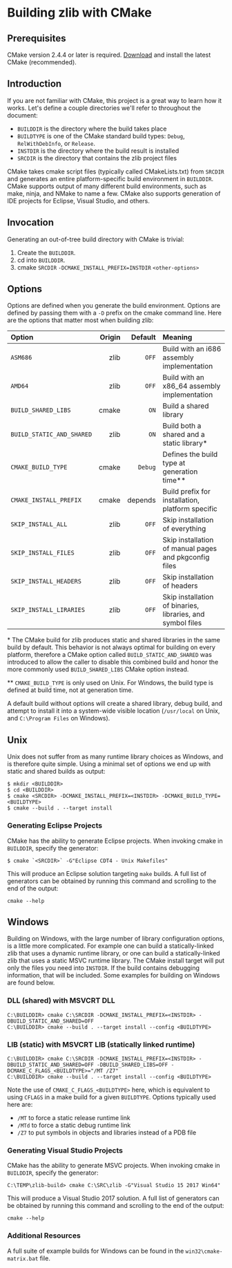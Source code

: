 # Building zlib with CMake #

## Prerequisites ##

CMake version 2.4.4 or later is required.  [Download](https://cmake.org/download/) and install the latest CMake (recommended).

## Introduction ##

If you are not familiar with CMake, this project is a great way to learn how it works.  Let's define a couple directories we'll refer to throughout the document:

- `BUILDDIR` is the directory where the build takes place
- `BUILDTYPE` is one of the CMake standard build types: `Debug`, `RelWithDebInfo`, or `Release`.
- `INSTDIR` is the directory where the build result is installed
- `SRCDIR` is the directory that contains the zlib project files

CMake takes cmake script files (typically called CMakeLists.txt) from `SRCDIR` and generates an entire platform-specific build environment in `BUILDDIR`.  CMake supports output of many different build environments, such as make, ninja, and NMake to name a few.  CMake also supports generation of IDE projects for Eclipse, Visual Studio, and others.  

## Invocation ##

Generating an out-of-tree build directory with CMake is trivial:

1. Create the `BUILDDIR`.
2. cd into `BUILDDIR`.
3. cmake `SRCDIR` `-DCMAKE_INSTALL_PREFIX=INSTDIR` `<other-options>`

## Options ##

Options are defined when you generate the build environment.  Options are defined by passing them with a `-D` prefix on the cmake command line.  Here are the options that matter most when building zlib:

| Option                    | Origin | Default | Meaning |
| :-----                    | -----: | ------: | :------ |
| `ASM686`                  | zlib   | `OFF`   | Build with an i686 assembly implementation |
| `AMD64`                   | zlib   | `OFF`   | Build with an x86_64 assembly implementation |
| `BUILD_SHARED_LIBS`       | cmake  | `ON`    | Build a shared library |
| `BUILD_STATIC_AND_SHARED` | zlib   | `ON`    | Build both a shared and a static library* |
| `CMAKE_BUILD_TYPE`        | cmake  | `Debug` | Defines the build type at generation time** |
| `CMAKE_INSTALL_PREFIX`    | cmake  | depends | Build prefix for installation, platform specific|
| `SKIP_INSTALL_ALL`        | zlib   | `OFF`   | Skip installation of everything |
| `SKIP_INSTALL_FILES`      | zlib   | `OFF`   | Skip installation of manual pages and pkgconfig files |
| `SKIP_INSTALL_HEADERS`    | zlib   | `OFF`   | Skip installation of headers |
| `SKIP_INSTALL_LIRARIES`   | zlib   | `OFF`   | Skip installation of binaries, libraries, and symbol files |

\* The CMake build for zlib produces static and shared libraries in the same build by default.  This behavior is not always optimal for building on every platform, therefore a CMake option called `BUILD_STATIC_AND_SHARED` was introduced to allow the caller to disable this combined build and honor the more commonly used `BUILD_SHARED_LIBS` CMake option instead.

\** `CMAKE_BUILD_TYPE` is only used on Unix.  For Windows, the build type is defined at build time, not at generation time.

A default build without options will create a shared library, debug build, and attempt to install it into a system-wide visible location (`/usr/local` on Unix, and `C:\Program Files` on Windows).

## Unix ##

Unix does not suffer from as many runtime library choices as Windows, and is therefore quite simple.  Using a minimal set of options we end up with static and shared builds as output:

    $ mkdir <BUILDDIR>
    $ cd <BUILDDIR>
    $ cmake <SRCDIR> -DCMAKE_INSTALL_PREFIX=<INSTDIR> -DCMAKE_BUILD_TYPE=<BUILDTYPE>
    $ cmake --build . --target install

### Generating Eclipse Projects ###

CMake has the ability to generate Eclipse projects.  When invoking cmake in `BUILDDIR`, specify the generator:

    $ cmake `<SRCDIR>` -G"Eclipse CDT4 - Unix Makefiles"

This will produce an Eclipse solution targeting `make` builds.  A full list of generators can be obtained by running this command and scrolling to the end of the output:

    cmake --help

## Windows ##

Building on Windows, with the large number of library configuration options, is a little more complicated.  For example one can build a statically-linked zlib that uses a dynamic runtime library, or one can build a statically-linked zlib that uses a static MSVC runtime library.  The CMake install target will put only the files you need into `INSTDIR`.  If the build contains debugging information, that will be included.  Some examples for building on Windows are found below.

### DLL (shared) with MSVCRT DLL ###

    C:\BUILDDIR> cmake C:\SRCDIR -DCMAKE_INSTALL_PREFIX=<INSTDIR> -DBUILD_STATIC_AND_SHARED=OFF
    C:\BUILDDIR> cmake --build . --target install --config <BUILDTYPE>

### LIB (static) with MSVCRT LIB (statically linked runtime) ###

    C:\BUILDDIR> cmake C:\SRCDIR -DCMAKE_INSTALL_PREFIX=<INSTDIR> -DBUILD_STATIC_AND_SHARED=OFF -DBUILD_SHARED_LIBS=OFF -DCMAKE_C_FLAGS_<BUILDTYPE>="/MT /Z7"
    C:\BUILDDIR> cmake --build . --target install --config <BUILDTYPE>

Note the use of `CMAKE_C_FLAGS_<BUILDTYPE>` here, which is equivalent to using `CFLAGS` in a make build for a given `BUILDTYPE`.  Options typically used here are:

- `/MT` to force a static release runtime link
- `/MTd` to force a static debug runtime link
- `/Z7` to put symbols in objects and libraries instead of a PDB file

### Generating Visual Studio Projects ###

CMake has the ability to generate MSVC projects.  When invoking cmake in `BUILDDIR`, specify the generator:

    C:\TEMP\zlib-build> cmake C:\SRC\zlib -G"Visual Studio 15 2017 Win64"

This will produce a Visual Studio 2017 solution.  A full list of generators can be obtained by running this command and scrolling to the end of the output:

    cmake --help

### Additional Resources ###

A full suite of example builds for Windows can be found in the `win32\cmake-matrix.bat` file.